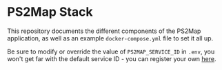 # PS2Map Stack

This repository documents the different components of the PS2Map application, as well as an example `docker-compose.yml` file to set it all up.

Be sure to modify or override the value of `PS2MAP_SERVICE_ID` in `.env`, you won't get far with the default service ID - you can register your own [here](https://census.daybreakgames.com/#devSignup).
